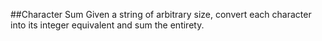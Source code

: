 ##Character Sum
Given a string of arbitrary size, convert each character into its integer equivalent and sum the entirety.
